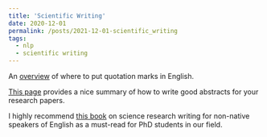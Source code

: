 ```yaml
---
title: 'Scientific Writing'
date: 2020-12-01
permalink: /posts/2021-12-01-scientific_writing
tags:
  - nlp
  - scientific writing
---
```


An [overview](https://blog.apastyle.org/apastyle/2011/08/punctuating-around-quotation-marks.html) of where to put quotation marks in English.

[This page](http://users.ece.cmu.edu/~koopman/essays/abstract.html) provides a nice summary of how to write good abstracts for your research papers.

I highly recommend [this book](https://www.worldscientific.com/worldscibooks/10.1142/q0232) on science research writing for non-native speakers of English as a must-read for PhD students in our field.
